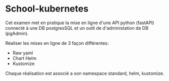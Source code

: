 # School-kubernetes

Cet examen met en pratique la mise en ligne d'une API python (fastAPI) connecté à une DB postgresSQL et un outil de
d'administation de DB (pgAdmin).

Réaliser les mises en ligne de 3 façon différentes:

- Raw yaml
- Chart Helm
- Kustomize

Chaque réalisation est associé a son namespace standard, helm, kustomize.
